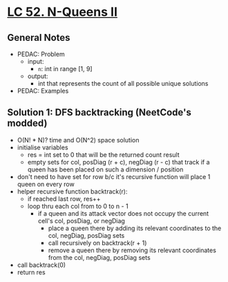 # [LC 52. N-Queens II](https://leetcode.com/problems/n-queens-ii/)

## General Notes

- PEDAC: Problem
  - input: 
    - `n`: int in range \[1, 9]
  - output: 
    - int that represents the count of all possible unique solutions
- PEDAC: Examples

## Solution 1: DFS backtracking (NeetCode's modded)

- O(N! * N)? time and O(N^2) space solution
- initialise variables
  - res = int set to 0 that will be the returned count result
  - empty sets for col, posDiag (r + c), negDiag (r - c) that track if a queen has been placed on such a dimension / position
- don't need to have set for row b/c it's recursive function will place 1 queen on every row
- helper recursive function backtrack(r):
  - if reached last row, res++
  - loop thru each col from to 0 to n - 1
    - if a queen and its attack vector does not occupy the current cell's col, posDiag, or negDiag
      - place a queen there by adding its relevant coordinates to the col, negDiag, posDiag sets
      - call recursively on backtrack(r + 1)
      - remove a queen there by removing its relevant coordinates from the col, negDiag, posDiag sets
- call backtrack(0)
- return res